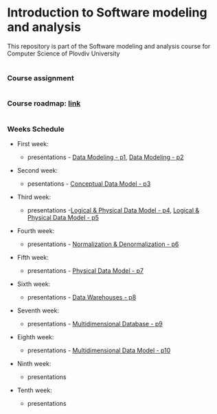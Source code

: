 # Introduction to Software modeling and analysis
This repository is part of the Software modeling and analysis course for Computer Science of Plovdiv University


#
### Course assignment


#
### Course roadmap: [link](https://github.com/pkyurkchiev/software-modeling-and-analysis-se/blob/master/documentations/roadmap-sma.mup.png)


#
### Weeks Schedule

* First week: 
  * presentations - [Data Modeling - p1](https://github.com/pkyurkchiev/software-modeling-and-analysis-se/tree/master/presentations/Lecture-01.pdf), [Data Modeling - p2](https://github.com/pkyurkchiev/software-modeling-and-analysis-se/tree/master/presentations/Lecture-02.pdf)

* Second week:
  * pesentations - [Conceptual Data Model - p3](https://github.com/pkyurkchiev/software-modeling-and-analysis-se/tree/master/presentations/Lecture-03.pdf)

* Third week:
  * presentations -[Logical & Physical Data Model - p4](https://github.com/pkyurkchiev/software-modeling-and-analysis-se/tree/master/presentations/Lecture-04.pdf), [Logical & Physical Data Model - p5](https://github.com/pkyurkchiev/software-modeling-and-analysis-se/tree/master/presentations/Lecture-05.pdf)
  
* Fourth week:
  * presentations - [Normalization & Denormalization - p6](https://github.com/pkyurkchiev/software-modeling-and-analysis-se/tree/master/presentations/Lecture-06.pdf)

* Fifth week:
  * presentations - [Physical Data Model - p7](https://github.com/pkyurkchiev/software-modeling-and-analysis-se/tree/master/presentations/Lecture-07.pdf)

* Sixth week:
  * presentations - [Data Warehouses - p8](https://github.com/pkyurkchiev/software-modeling-and-analysis-se/tree/master/presentations/Lecture-08.pdf)
    
* Seventh week:
  * presentations -
 [Multidimensional Database - p9](https://github.com/pkyurkchiev/software-modeling-and-analysis-se/tree/master/presentations/Lecture-09.pdf)
 
* Eighth week:
  * presentations -
 [Multidimensional Data Model - p10](https://github.com/pkyurkchiev/software-modeling-and-analysis-se/tree/master/presentations/Lecture-10.pdf)
 
* Ninth week:
  * presentations

* Tenth week:
  * presentations
